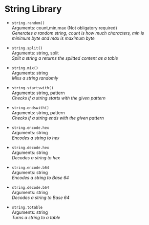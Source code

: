 #  String Library
* `string.random()`   
Arguments: count,min,max (Not obligatory required)   
_Generates a random string, count is how much characters, min is minimum byte and max is maximum byte_   

* `string.split()`   
Arguments: string, split   
_Split a string a returns the splitted content as a table_   
* `string.mix()`  
Arguments: string    
_Mixs a string randomly_
* `string.startswith()`    
Arguments: string, pattern  
_Checks if a string starts with the given pattern_
* `string.endswith()`    
Arguments: string, pattern    
_Checks if a string ends with the given pattern_
* `string.encode.hex`  
Arguments: string  
_Encodes a string to hex_
* `string.decode.hex`  
Arguments: string  
_Decodes a string to hex_
* `string.encode.b64`  
Arguments: string  
_Encodes a string to Base 64_
* `string.decode.b64`  
Arguments: string  
_Decodes a string to Base 64_
* `string.totable`   
Arguments: string   
_Turns a string to a table_